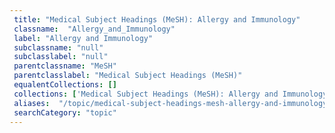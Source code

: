 ```yaml
--- 
 title: "Medical Subject Headings (MeSH): Allergy and Immunology" 
 classname:  "Allergy_and_Immunology" 
 label: "Allergy and Immunology" 
 subclassname: "null" 
 subclasslabel: "null" 
 parentclassname: "MeSH" 
 parentclasslabel: "Medical Subject Headings (MeSH)" 
 equalentCollections: [] 
 collections: ['Medical Subject Headings (MeSH): Allergy and Immunology']
 aliases:  "/topic/medical-subject-headings-mesh-allergy-and-immunology"  
 searchCategory: "topic" 
---
```

